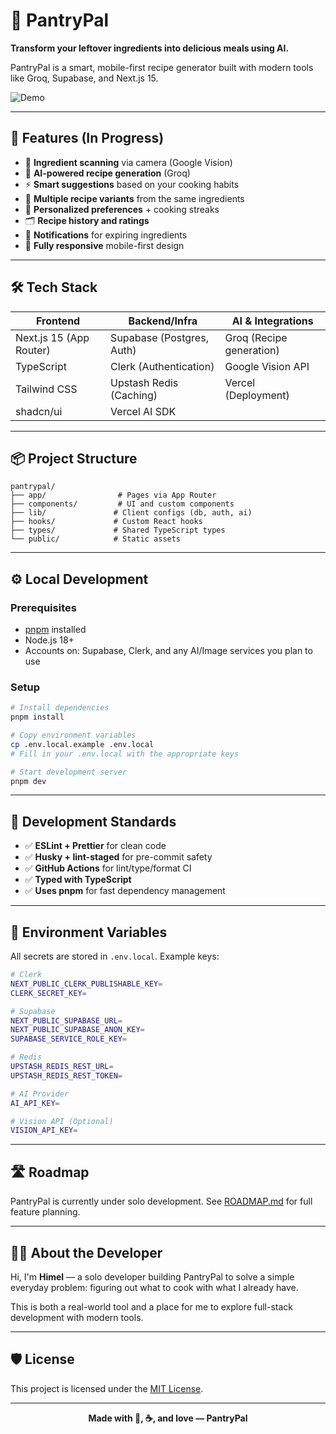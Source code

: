 # 🍳 PantryPal

**Transform your leftover ingredients into delicious meals using AI.**

PantryPal is a smart, mobile-first recipe generator built with modern tools like Groq, Supabase, and Next.js 15.

![Demo](https://drive.google.com/file/d/1JvVYuCkcSyJ0Q5UjgQIqHOGqk2BAzK58/view?usp=sharing)

---

## 🚀 Features (In Progress)

- 📸 **Ingredient scanning** via camera (Google Vision)
- 🤖 **AI-powered recipe generation** (Groq)
- ⚡ **Smart suggestions** based on your cooking habits
- 🔄 **Multiple recipe variants** from the same ingredients
- 🧠 **Personalized preferences** + cooking streaks
- 🗂️ **Recipe history and ratings**
- 🔔 **Notifications** for expiring ingredients
- 🎯 **Fully responsive** mobile-first design

---

## 🛠 Tech Stack

| Frontend | Backend/Infra | AI & Integrations |
|----------|---------------|-------------------|
| Next.js 15 (App Router) | Supabase (Postgres, Auth) | Groq (Recipe generation) |
| TypeScript | Clerk (Authentication) | Google Vision API |
| Tailwind CSS | Upstash Redis (Caching) | Vercel (Deployment) |
| shadcn/ui | Vercel AI SDK | |

---

## 📦 Project Structure

```
pantrypal/
├── app/                # Pages via App Router
├── components/         # UI and custom components
├── lib/               # Client configs (db, auth, ai)
├── hooks/             # Custom React hooks
├── types/             # Shared TypeScript types
└── public/            # Static assets
```

---

## ⚙️ Local Development

### Prerequisites

- [pnpm](https://pnpm.io/) installed
- Node.js 18+
- Accounts on: Supabase, Clerk, and any AI/Image services you plan to use

### Setup

```bash
# Install dependencies
pnpm install

# Copy environment variables
cp .env.local.example .env.local
# Fill in your .env.local with the appropriate keys

# Start development server
pnpm dev
```

---

## 🧪 Development Standards

- ✅ **ESLint + Prettier** for clean code
- ✅ **Husky + lint-staged** for pre-commit safety
- ✅ **GitHub Actions** for lint/type/format CI
- ✅ **Typed with TypeScript**
- ✅ **Uses pnpm** for fast dependency management

---

## 🔐 Environment Variables

All secrets are stored in `.env.local`. Example keys:

```bash
# Clerk
NEXT_PUBLIC_CLERK_PUBLISHABLE_KEY=
CLERK_SECRET_KEY=

# Supabase
NEXT_PUBLIC_SUPABASE_URL=
NEXT_PUBLIC_SUPABASE_ANON_KEY=
SUPABASE_SERVICE_ROLE_KEY=

# Redis
UPSTASH_REDIS_REST_URL=
UPSTASH_REDIS_REST_TOKEN=

# AI Provider
AI_API_KEY=

# Vision API (Optional)
VISION_API_KEY=
```

---

## 🛣️ Roadmap

PantryPal is currently under solo development. See [ROADMAP.md](ROADMAP.md) for full feature planning.

---

## 🙋‍♂️ About the Developer

Hi, I'm **Himel** — a solo developer building PantryPal to solve a simple everyday problem: figuring out what to cook with what I already have.

This is both a real-world tool and a place for me to explore full-stack development with modern tools.

---

## 🛡 License

This project is licensed under the [MIT License](LICENSE).

---

<div align="center">

**Made with 🧠, ☕, and love — PantryPal**

</div>